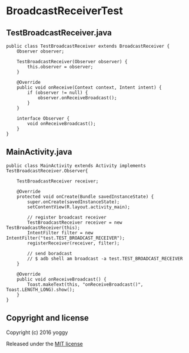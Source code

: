 BroadcastReceiverTest
====

TestBroadcastReceiver.java
----

    public class TestBroadcastReceiver extends BroadcastReceiver {
        Observer observer;
    
        TestBroadcastReceiver(Observer observer) {
            this.observer = observer;
        }
    
        @Override
        public void onReceive(Context context, Intent intent) {
            if (observer != null) {
                observer.onReceiveBroadcast();
            }
        }
    
        interface Observer {
            void onReceiveBroadcast();
        }
    }

MainActivity.java
----

    public class MainActivity extends Activity implements TestBroadcastReceiver.Observer{
    
        TestBroadcastReceiver receiver;
    
        @Override
        protected void onCreate(Bundle savedInstanceState) {
            super.onCreate(savedInstanceState);
            setContentView(R.layout.activity_main);
    
            // register broadcast receiver
            TestBroadcastReceiver receiver = new TestBroadcastReceiver(this);
            IntentFilter filter = new IntentFilter("test.TEST_BROADCAST_RECEIVER");
            registerReceiver(receiver, filter);
    
            // send boradcast
            // $ adb shell am broadcast -a test.TEST_BROADCAST_RECEIVER
        }
    
        @Override
        public void onReceiveBroadcast() {
            Toast.makeText(this, "onReceiveBroadcast()", Toast.LENGTH_LONG).show();
        }
    }

Copyright and license
----
Copyright (c) 2016 yoggy

Released under the [MIT license](LICENSE.txt)